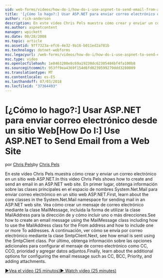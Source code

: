 ```yaml
---
uid: web-forms/videos/how-do-i/how-do-i-use-aspnet-to-send-email-from-a-web-site
title: '[¿Cómo lo hago?:] Usar ASP.NET para enviar correo electrónico desde un sitio Web | Microsoft Docs'
author: rick-anderson
description: En este vídeo Chris Pels muestra cómo crear y enviar un correo electrónico en un sitio web ASP.NET. En primer lugar, obtenga información sobre las clases principales de la f de espacio de nombres System.Net.Mail...
ms.author: aspnetcontent
manager: wpickett
ms.date: 08/28/2008
ms.topic: article
ms.assetid: 97f7323a-efc6-4e32-9a16-b011ed2a781b
ms.technology: dotnet-webforms
msc.legacyurl: /web-forms/videos/how-do-i/how-do-i-use-aspnet-to-send-email-from-a-web-site
msc.type: video
ms.openlocfilehash: 1e8463200e8c69a19230dc62305404bf4fa100b8
ms.sourcegitcommit: 953ff9ea4369f154d6fd0239599279ddd3280009
ms.translationtype: MT
ms.contentlocale: es-ES
ms.lasthandoff: 07/03/2018
ms.locfileid: "37364493"
---
```

<a name="how-do-i-use-aspnet-to-send-email-from-a-web-site"></a><span data-ttu-id="eaf00-104">[¿Cómo lo hago?:] Usar ASP.NET para enviar correo electrónico desde un sitio Web</span><span class="sxs-lookup"><span data-stu-id="eaf00-104">[How Do I:] Use ASP.NET to Send Email from a Web Site</span></span>
====================
<span data-ttu-id="eaf00-105">por [Chris Pels](https://twitter.com/chrispels)</span><span class="sxs-lookup"><span data-stu-id="eaf00-105">by [Chris Pels](https://twitter.com/chrispels)</span></span>

<span data-ttu-id="eaf00-106">En este vídeo Chris Pels muestra cómo crear y enviar un correo electrónico en un sitio web ASP.NET.</span><span class="sxs-lookup"><span data-stu-id="eaf00-106">In this video Chris Pels shows how to create and send an email in an ASP.NET web site.</span></span> <span data-ttu-id="eaf00-107">En primer lugar, obtenga información sobre las clases principales en el espacio de nombres System.Net.Mail para enviar correo electrónico en un sitio web ASP.NET.</span><span class="sxs-lookup"><span data-stu-id="eaf00-107">First, learn about the core classes in the System.Net.Mail namespace for sending mail in an ASP.NET web site.</span></span> <span data-ttu-id="eaf00-108">Vea cómo crear un mensaje de correo electrónico mediante la clase MailMessage, incluida la forma de utilizar la clase MailAddress para la dirección de y cómo incluir uno o más direcciones.</span><span class="sxs-lookup"><span data-stu-id="eaf00-108">See how to create an email message using the MailMessage class including how to use the MailAddress class for the From address and how to include one or more To addresses.</span></span> <span data-ttu-id="eaf00-109">A continuación, ver cómo se envía por correo electrónico mediante la clase SmtpClient.</span><span class="sxs-lookup"><span data-stu-id="eaf00-109">Next, see how email is sent using the SmtpClient class.</span></span> <span data-ttu-id="eaf00-110">Por último, obtenga información sobre las opciones adicionales para configurar el mensaje de correo electrónico como CC, CCO, prioridad y agregar datos adjuntos.</span><span class="sxs-lookup"><span data-stu-id="eaf00-110">Finally, learn about the additional options for configuring the email message such as CC, BCC, Priority, and adding attachments.</span></span>

[<span data-ttu-id="eaf00-111">&#9654;Vea el vídeo (25 minutos)</span><span class="sxs-lookup"><span data-stu-id="eaf00-111">&#9654; Watch video (25 minutes)</span></span>](https://channel9.msdn.com/Blogs/ASP-NET-Site-Videos/how-do-i-use-aspnet-to-send-email-from-a-web-site)
